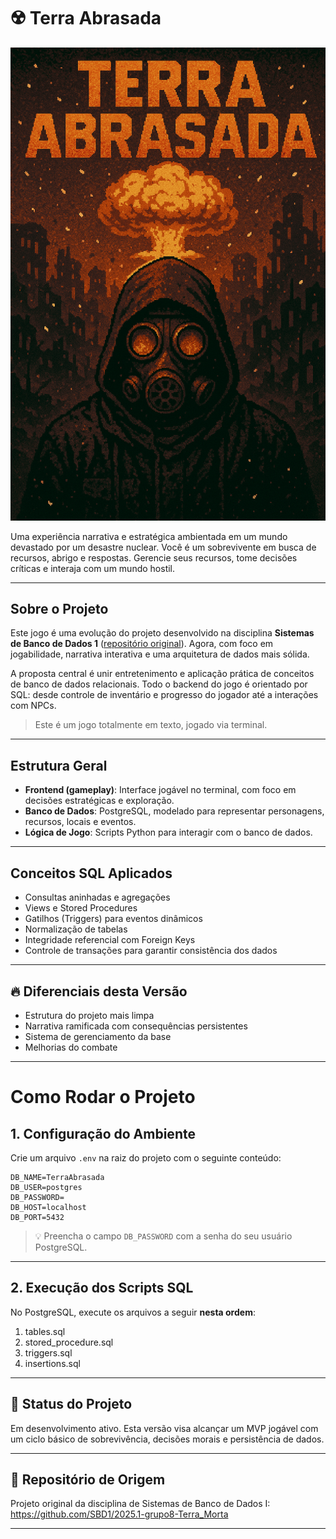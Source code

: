 
# ☢️ Terra Abrasada 

![](./docs/Capa.png)


Uma experiência narrativa e estratégica ambientada em um mundo devastado por um desastre nuclear. Você é um sobrevivente em busca de recursos, abrigo e respostas. Gerencie seus recursos, tome decisões críticas e interaja com um mundo hostil.

---

## Sobre o Projeto

Este jogo é uma evolução do projeto desenvolvido na disciplina **Sistemas de Banco de Dados 1** ([repositório original](https://github.com/SBD1/2025.1-grupo8-Terra_Morta)). Agora, com foco em jogabilidade, narrativa interativa e uma arquitetura de dados mais sólida.

A proposta central é unir entretenimento e aplicação prática de conceitos de banco de dados relacionais. Todo o backend do jogo é orientado por SQL: desde controle de inventário e progresso do jogador até a interações com NPCs.

> Este é um jogo totalmente em texto, jogado via terminal.

---

## Estrutura Geral

- **Frontend (gameplay)**: Interface jogável no terminal, com foco em decisões estratégicas e exploração.
- **Banco de Dados**: PostgreSQL, modelado para representar personagens, recursos, locais e eventos.
- **Lógica de Jogo**: Scripts Python para interagir com o banco de dados.

---

## Conceitos SQL Aplicados

- Consultas aninhadas e agregações
- Views e Stored Procedures
- Gatilhos (Triggers) para eventos dinâmicos
- Normalização de tabelas
- Integridade referencial com Foreign Keys
- Controle de transações para garantir consistência dos dados

---

## 🔥 Diferenciais desta Versão

- Estrutura do projeto mais limpa
- Narrativa ramificada com consequências persistentes
- Sistema de gerenciamento da base
- Melhorias do combate

---

# Como Rodar o Projeto

## 1. Configuração do Ambiente

Crie um arquivo `.env` na raiz do projeto com o seguinte conteúdo:

```env
DB_NAME=TerraAbrasada
DB_USER=postgres
DB_PASSWORD=
DB_HOST=localhost
DB_PORT=5432
```


> 💡 Preencha o campo `DB_PASSWORD` com a senha do seu usuário PostgreSQL.

---

## 2. Execução dos Scripts SQL

No PostgreSQL, execute os arquivos a seguir **nesta ordem**:

1. tables.sql
2. stored_procedure.sql
3. triggers.sql
4. insertions.sql

-------

## 🚧 Status do Projeto

Em desenvolvimento ativo. Esta versão visa alcançar um MVP jogável com um ciclo básico de sobrevivência, decisões morais e persistência de dados.

---

## 📌 Repositório de Origem

Projeto original da disciplina de Sistemas de Banco de Dados I:  
https://github.com/SBD1/2025.1-grupo8-Terra_Morta

---
